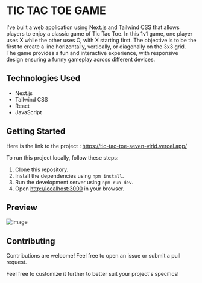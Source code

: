 # TIC TAC TOE GAME

I've built a web application using Next.js and Tailwind CSS that allows players to enjoy a classic game of Tic Tac Toe. In this 1v1 game, one player uses X while the other uses O, with X starting first. The objective is to be the first to create a line horizontally, vertically, or diagonally on the 3x3 grid. The game provides a fun and interactive experience, with responsive design ensuring a funny gameplay across different devices.

## Technologies Used

- Next.js
- Tailwind CSS
- React
- JavaScript

## Getting Started

Here is the link to the project : https://tic-tac-toe-seven-virid.vercel.app/

To run this project locally, follow these steps:

1. Clone this repository.
2. Install the dependencies using `npm install`.
3. Run the development server using `npm run dev`.
4. Open [http://localhost:3000](http://localhost:3000) in your browser.

## Preview

![image](https://github.com/Karim-Zaf/Tic-Tac-Toe/assets/85990373/fb5d4c6a-b9bc-4ba1-a7df-14975b2d2f96)


## Contributing

Contributions are welcome! Feel free to open an issue or submit a pull request.

Feel free to customize it further to better suit your project's specifics!



